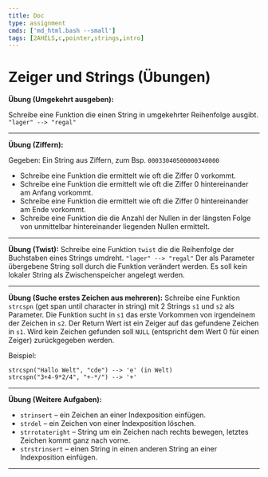 ```yaml
---
title: Doc
type: assignment
cmds: ['md_html.bash --small']
tags: [2AHELS,c,pointer,strings,intro]
---
```


# Zeiger und Strings (Übungen)

**Übung (Umgekehrt ausgeben):**

Schreibe eine Funktion die einen String in umgekehrter Reihenfolge ausgibt. `"lager" --> "regal"`

---

**Übung (Ziffern):**

Gegeben: Ein String aus Ziffern, zum Bsp. `00033040500000340000`

- Schreibe eine Funktion die ermittelt wie oft die Ziffer 0 vorkommt.
- Schreibe eine Funktion die ermittelt wie oft die Ziffer 0 hintereinander am Anfang vorkommt.
- Schreibe eine Funktion die ermittelt wie oft die Ziffer 0 hintereinander am Ende vorkommt.
- Schreibe eine Funktion die die Anzahl der Nullen in der längsten Folge von unmittelbar hintereinander liegenden Nullen ermittelt. 


---

**Übung (Twist):**
Schreibe eine Funktion `twist` die die Reihenfolge der Buchstaben eines Strings umdreht.
`"lager" --> "regal"`
Der als Parameter übergebene String soll durch die Funktion verändert werden. Es soll kein lokaler String als Zwischenspeicher angelegt werden.

---

**Übung (Suche erstes Zeichen aus mehreren):**
Schreibe eine Funktion `strcspn` (get span until character in string) mit 2 Strings `s1` und `s2` als Parameter.
Die Funktion sucht in `s1` das erste Vorkommen von irgendeinem der Zeichen in `s2`.
Der Return Wert ist ein Zeiger auf das gefundene Zeichen in `s1`.
Wird kein Zeichen gefunden soll `NULL` (entspricht dem Wert 0 für einen Zeiger) zurückgegeben werden.

Beispiel:

```
strcspn("Hallo Welt", "cde") --> 'e' (in Welt)
strcspn("3+4-9*2/4", "+-*/") --> '+'
```


---

**Übung (Weitere Aufgaben):**

- `strinsert` – ein Zeichen an einer Indexposition einfügen.
- `strdel` – ein Zeichen von einer Indexposition löschen.
- `strrotateright` – String um ein Zeichen nach rechts bewegen, letztes Zeichen kommt ganz nach vorne.
- `strstrinsert` – einen String in einen anderen String an einer Indexposition einfügen.

---




